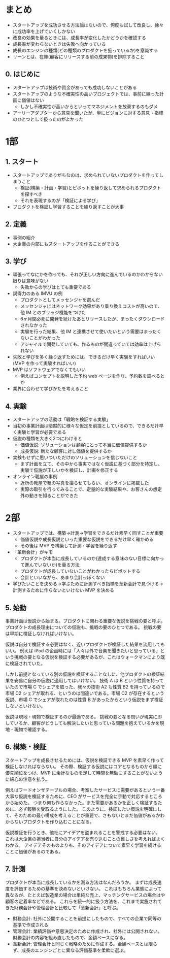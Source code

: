# まとめ
- スタートアップを成功させる方法論はないので、何度も試して改良し、徐々に成功率を上げていくしかない
- 改良の効果を量るときには、成長率が変化したかどうかを確認する
- 成長率が変わらないときは失敗へ向かっている
- 成長のエンジンの種類(どの種類のプロダクトを扱っているか)を意識する
- リーンとは、在庫(顧客にリリースする前の成果物)を排除すること

## 0. はじめに
- スタートアップは技術や資金があっても成功しないことがある
- スタートアップのような不確実性の高いプロジェクトでは、事前に練った計画に価値はない
    - しかし不確実性が高いからといってマネジメントを放棄するのもダメ
- アーリーアダプターから意見を聞いたが、単にビジョンに対する意見・指標のひとつとして扱ったのがよかった

# 1部
## 1. スタート
- スタートアップでありがちなのは、求められていないプロダクトを作ってしまうこと
    - 検証(構築・計画・学習)とピボットを繰り返して求められるプロダクトを探すべき
    - それを表現するのが「検証による学び」
- プロダクトを検証し学習することを繰り返すことが大事

## 2. 定義
- 事例の紹介
- 大企業の内部にもスタートアップを作ることができる

## 3. 学び
- 頑張ってなにかを作っても、それが正しい方向に進んでいるのかわからない限りは意味がない
    - 失敗からの学びはとても重要である
- 説得力のある IMVU の例
    - プロダクトとしてメッセンジャを選んだ
    - メッセンジャにはネットワーク効果があり乗り換えコストが高いので、他 IM とのブリッジ機能をつけた
    - 6ヶ月間必死に開発を続けたあとリリースしたが、まったくダウンロードされなかった
    - 実験を行った結果、他 IM と連携させて使いたいという需要はまったくないことがわかった
    - アジャイルで開発していても、作るものが間違っていては効率は上げられない
- 失敗と学びを多く繰り返すためには、できるだけ早く実験をすればいい(MVP を作って実験すればいい)
- MVP はソフトウェアでなくてもいい
    - 例えばコンセプトを説明した予約 web ページを作り、予約数を調べるとか
- 業界に合わせて学びかたを考えること

## 4. 実験
- スタートアップの活動は「戦略を検証する実験」
- 当初の事業計画は暗黙的に様々な仮定を前提としているので、できるだけ早く実験と学習が必要である
- 仮説の種類を大きく2つにわけると
    - 価値仮説: ソリューションは顧客にとって本当に価値提供するか
    - 成長仮説: 新たな顧客に対し価値を提供するか
- 実験もせずに思いついただけのソリューションを信じないこと
    - まず計画を立て、その中から事実ではなく仮説に基づく部分を特定し、実験で仮説が正しいかを検証し、計画を修正する
- オンライン靴屋の事例
    - 近所の靴屋で靴の写真を撮らせてもらい、オンラインに掲載した
    - 実際の取引を行ってみることで、定量的な実験結果や、お客さんの想定外の動きを知ることができた

# 2部
- スタートアップでは、構築→計測→学習をできるだけ素早く回すことが重要
    - 価値仮説や成長仮説といった重要な仮説をできるだけ早く確かめる
    - その後は MVP を構築して計測・学習を繰り返す
- 「革新会計」がキモ
    - プロダクトが本当に成長しているのか(達成する意味のない目標に向かって進んでいないか)を量る方法
    - プロダクトが成長していないことがわかったらピボットする
    - 会計といいながら、あまり会計っぽくない
- 学びたいことを決める→学ぶために計測すべき指標を革新会計で見つける→計測するために作らないといけない MVP を決める

## 5. 始動
事業計画は仮説から始まる。プロダクトに関わる重要な仮説を挑戦の要と呼ぶ。
プロダクトの成長理由についての仮説も、挑戦の要のひとつである。
挑戦の要は早期に検証しなければいけない。

仮説は自分で検証する必要はなく、近いプロダクトが検証した結果を流用してもいい。
例えば iPod の企画時には「人々は外で音楽を聞きたいと思っている」という挑戦の要となる仮説を検証する必要があるが、これはウォークマンにより既に検証されていた。

しかし前提となっている別の仮説を検証することなしに、他プロダクトの検証結果を安易に自分の仮説に適用してはいけない。
技術 A は B という性質を持っていたので市場 C でシェアを取った、我々の技術 A2 も性質 B2 を持っているので市場 C2 シェアが取れる、というのは間違いである。市場 C2 が存在するという仮説、市場 C でシェアが取れたのは性質 B があったからという仮説をまず検証しないといけない。

仮説は現地・現物で検証するのが最適である。
挑戦の要となる問いが現実に即しているか、顧客がどうしても解決したいと思っている問題を抱えているかを現地・現物で確認する。

## 6. 構築・検証
スタートアップを成長させるためには、仮説を検証できる MVP を素早く作って検証しなければならない。
その際、検証する仮説にはコアとなるものから順に優先順位をつけ、MVP に余計なものを足して時間を無駄にすることがないように細心の注意を払う。

例えばフードオンザテーブルの場合、考案したサービスに需要があるという一番大事な仮説を検証するために、CEO がサービスを完全に手動で対応するところから始めた。
つまり何も作らなかった。また需要があるかを正しく検証するために、必ず報酬を受取るようにした。
このように、検証したい仮説を明確にして、そのための最小構成を考えることが重要で、さもないとまだ価値があるかわからないプロダクトを作り込むことになる。

仮説検証を行うとき、他社にアイデアを盗まれることを警戒する必要はない。
これは大企業の担当者に自分のアイデアを売り込むことの難しさを考えればよくわかる。
アイデアそのものよりも、そのアイデアについて素早く学習を続けることに価値があるのである。

## 7. 計測
プロダクトが本当に成長しているかを測る方法はなんだろうか。
まずは成長速度を評価するための基準を決めないといけない。
これはもちろん業態によって異なるが、たとえば製造業の場合は単純な売上、マッチングサービスの場合はや顧客の定着率などである。
これらを統一的に扱う方法を、これまで実施されてきた財務会計や管理会計と比較して「革新会計」と呼ぶ。

- 財務会計: 社外に公開することを前提にしたもので、すべての企業で同等の基準で作成される
- 管理会計: 業績評価や意思決定のために作成され、社外には公開されない。財務会計の内容を組み直したもので、金額ベースになる。
- 革新会計: 管理会計と同じく戦略のために作成する。金額ベースとは限らず、成長のエンジンごとに異なる評価基準を柔軟に選ぶ。

